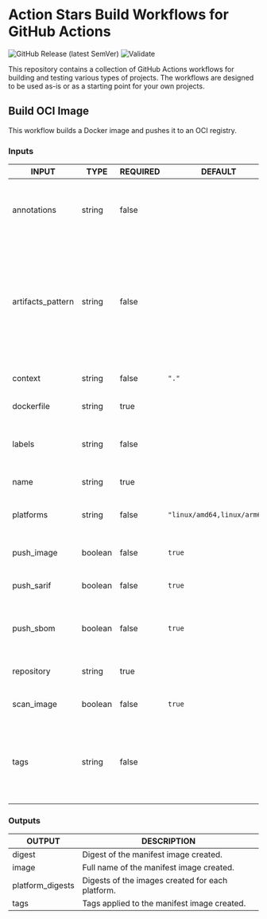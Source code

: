 # Action Stars Build Workflows for GitHub Actions

![GitHub Release (latest SemVer)](https://img.shields.io/github/v/release/action-stars/build-workflows?sort=semver)
![Validate](https://github.com/action-stars/build-workflows/actions/workflows/_validate.yaml/badge.svg?branch=main)

This repository contains a collection of GitHub Actions workflows for building and testing various types of projects. The workflows are designed to be used as-is or as a starting point for your own projects.

## Build OCI Image

This workflow builds a Docker image and pushes it to an OCI registry.

<!-- MERGE:START:build-oci-image - Do not remove or modify this section -->
### Inputs

<!-- AUTO-DOC-INPUT:START - Do not remove or modify this section -->

|       INPUT       |  TYPE   | REQUIRED |           DEFAULT           |                                                                                          DESCRIPTION                                                                                          |
|-------------------|---------|----------|-----------------------------|-----------------------------------------------------------------------------------------------------------------------------------------------------------------------------------------------|
|    annotations    | string  |  false   |                             |                                                Annotations to apply to the manifest image; as multi-line values in the format `<key>=<value>`.                                                |
| artifacts_pattern | string  |  false   |                             | Pattern to match artifacts that should be downloaded to be used for image building. The path where these artifacts are downloaded to is available in the `WORKFLOW_ARTIFACTS` build argument. |
|      context      | string  |  false   |            `"."`            |                                                                          Path to the context to build the image in.                                                                           |
|    dockerfile     | string  |   true   |                             |                                                                               Path to the Dockerfile to build.                                                                                |
|      labels       | string  |  false   |                             |                                                       Labels to apply to the image; as multi-line values in the format `<key>=<value>`.                                                       |
|       name        | string  |   true   |                             |                                                                                  Name of the image to build.                                                                                  |
|     platforms     | string  |  false   | `"linux/amd64,linux/arm64"` |                                                                 Platforms to build the image for; as comma separated values.                                                                  |
|    push_image     | boolean |  false   |           `true`            |                                                                          Whether to push the image to the registry.                                                                           |
|    push_sarif     | boolean |  false   |           `true`            |                                                                     Whether to push the SARIF files for GitHub Security.                                                                      |
|     push_sbom     | boolean |  false   |           `true`            |                                                                 Whether to push the SBOM to the GitHub dependency submission.                                                                 |
|    repository     | string  |   true   |                             |                                                                          The GHCR repository to build the image in.                                                                           |
|    scan_image     | boolean |  false   |           `true`            |                                                                             Whether to scan the image with Grype.                                                                             |
|       tags        | string  |  false   |                             |                               Tags to apply to the image; as comma separated values. If no tags are provided then a tag will be created from the Git short SHA.                               |

<!-- AUTO-DOC-INPUT:END -->
### Outputs

<!-- AUTO-DOC-OUTPUT:START - Do not remove or modify this section -->

|      OUTPUT      |                   DESCRIPTION                    |
|------------------|--------------------------------------------------|
|      digest      |      Digest of the manifest image created.       |
|      image       |     Full name of the manifest image created.     |
| platform_digests | Digests of the images created for each platform. |
|       tags       |   Tags applied to the manifest image created.    |

<!-- AUTO-DOC-OUTPUT:END -->
<!-- MERGE:END:build-oci-image - Do not remove or modify this section -->
